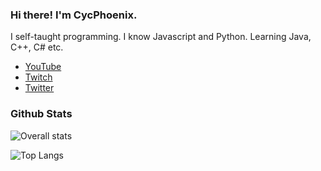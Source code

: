 ### Hi there! I'm CycPhoenix.
I self-taught programming. I know Javascript and Python. Learning Java, C++, C# etc.
- [YouTube](https://www.youtube.com/channel/UCYy7MKw-f1vZiU4izz9WQOg)
- [Twitch](https://www.twitch.tv/cycphoenix)
- [Twitter](https://twitter.com/CycPhoenix_)

### Github Stats
![Overall stats](https://github-readme-stats.vercel.app/api?username=CycPhoenix&theme=yeblu&show_icons=true&count_private=true)

<!-- ![Languages](https://github-readme-stats.vercel.app/api/top-langs/?username=CycPhoenix&theme=yeblu&show_icons=true&count_private=true) -->
![Top Langs](https://github-readme-stats.vercel.app/api/top-langs/?username=CycPhoenix&theme=yeblu&layout=compact)


<!--
**CycPhoenix/CycPhoenix** is a ✨ _special_ ✨ repository because its `README.md` (this file) appears on your GitHub profile.

Here are some ideas to get you started:

- 🔭 I’m currently working on ...
- 🌱 I’m currently learning ...
- 👯 I’m looking to collaborate on ...
- 🤔 I’m looking for help with ...
- 💬 Ask me about ...
- 📫 How to reach me: ...
- 😄 Pronouns: ...
- ⚡ Fun fact: ...
-->
